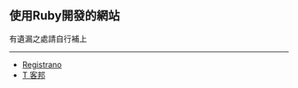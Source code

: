 ## 使用Ruby開發的網站

有遺漏之處請自行補上
<hr>

* [Registrano](http://registrano.com/)
* [T 客邦](http://www.techbang.com.tw)
